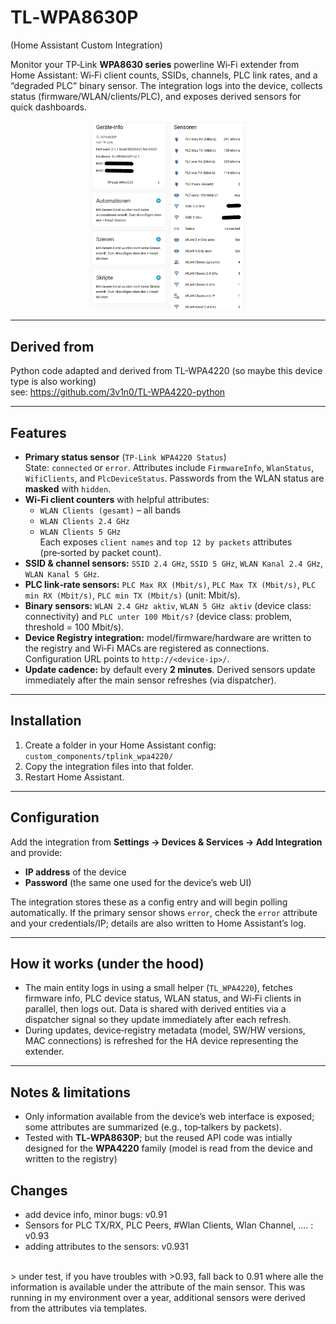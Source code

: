 # TL‑WPA8630P
(Home Assistant Custom Integration)

Monitor your TP‑Link **WPA8630 series** powerline Wi‑Fi extender from Home Assistant: Wi‑Fi client counts, SSIDs, channels, PLC link rates, and a “degraded PLC” binary sensor. The integration logs into the device, collects status (firmware/WLAN/clients/PLC), and exposes derived sensors for quick dashboards.

<p align="center">
  <img src="TL-WPA8630P-sensors.png" alt="Home Assistant entities screenshot" width="50%">
</p>

---

## Derived from

Python code adapted and derived from TL-WPA4220 (so maybe this device type is also working)<br>
see: https://github.com/3v1n0/TL-WPA4220-python

---

## Features

- **Primary status sensor** (`TP‑Link WPA4220 Status`)  
  State: `connected` or `error`. Attributes include `FirmwareInfo`, `WlanStatus`, `WifiClients`, and `PlcDeviceStatus`. Passwords from the WLAN status are **masked** with `hidden`.
- **Wi‑Fi client counters** with helpful attributes:
  - `WLAN Clients (gesamt)` – all bands  
  - `WLAN Clients 2.4 GHz`  
  - `WLAN Clients 5 GHz`  
  Each exposes `client names` and `top 12 by packets` attributes (pre‑sorted by packet count).
- **SSID & channel sensors:** `SSID 2.4 GHz`, `SSID 5 GHz`, `WLAN Kanal 2.4 GHz`, `WLAN Kanal 5 GHz`.
- **PLC link‑rate sensors:** `PLC Max RX (Mbit/s)`, `PLC Max TX (Mbit/s)`, `PLC min RX (Mbit/s)`, `PLC min TX (Mbit/s)` (unit: Mbit/s).
- **Binary sensors:** `WLAN 2.4 GHz aktiv`, `WLAN 5 GHz aktiv` (device class: connectivity) and `PLC unter 100 Mbit/s?` (device class: problem, threshold = 100 Mbit/s).
- **Device Registry integration:** model/firmware/hardware are written to the registry and Wi‑Fi MACs are registered as connections. Configuration URL points to `http://<device-ip>/`.
- **Update cadence:** by default every **2 minutes**. Derived sensors update immediately after the main sensor refreshes (via dispatcher).

---

## Installation

1. Create a folder in your Home Assistant config:  
   `custom_components/tplink_wpa4220/`
2. Copy the integration files into that folder.
3. Restart Home Assistant.

---

## Configuration

Add the integration from **Settings → Devices & Services → Add Integration** and provide:

- **IP address** of the device
- **Password** (the same one used for the device’s web UI)

The integration stores these as a config entry and will begin polling automatically. If the primary sensor shows `error`, check the `error` attribute and your credentials/IP; details are also written to Home Assistant’s log.

---


## How it works (under the hood)

- The main entity logs in using a small helper (`TL_WPA4220`), fetches firmware info, PLC device status, WLAN status, and Wi‑Fi clients in parallel, then logs out. Data is shared with derived entities via a dispatcher signal so they update immediately after each refresh.
- During updates, device‑registry metadata (model, SW/HW versions, MAC connections) is refreshed for the HA device representing the extender.

---

## Notes & limitations

- Only information available from the device’s web interface is exposed; some attributes are summarized (e.g., top‑talkers by packets).
- Tested with **TL‑WPA8630P**; but the reused API code was intially designed for the **WPA4220** family (model is read from the device and written to the registry)


## Changes

- add device info, minor bugs: v0.91
- Sensors for PLC TX/RX, PLC Peers, #Wlan Clients, Wlan Channel, .... : v0.93
- adding attributes to the sensors: v0.931
<br>
> under test, if you have troubles with >0.93, fall back to 0.91 where alle the information is available under the attribute of the main sensor. This was running in my environment over a year, additional sensors were derived from the attributes via templates.




